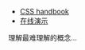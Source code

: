 - [CSS handbook](https://css.doyoe.com/)
- [在线演示](https://zh.learnlayout.com/toc.html)

理解最难理解的概念...
